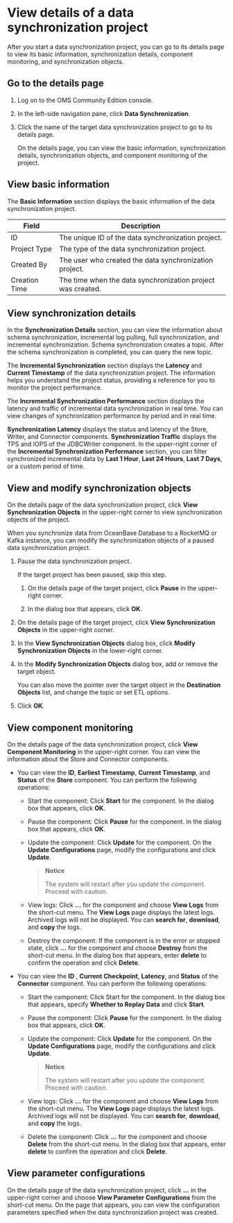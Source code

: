 # View details of a data synchronization project

After you start a data synchronization project, you can go to its details page to view its basic information, synchronization details, component monitoring, and synchronization objects. 

## Go to the details page 

1. Log on to the OMS Community Edition console.

2. In the left-side navigation pane, click **Data Synchronization**.

3. Click the name of the target data synchronization project to go to its details page. 

   On the details page, you can view the basic information, synchronization details, synchronization objects, and component monitoring of the project.

## View basic information 

The **Basic Information** section displays the basic information of the data synchronization project. 

|            **Field**            |     **Description**      |
|---------------------------------|------------------------------------------------------------------|
| ID                              | The unique ID of the data synchronization project.                                     |
| Project Type                    | The type of the data synchronization project.                          |
| Created By                      | The user who created the data synchronization project.                          |
| Creation Time                   | The time when the data synchronization project was created.                  |

## View synchronization details

In the **Synchronization Details** section, you can view the information about schema synchronization, incremental log pulling, full synchronization, and incremental synchronization. Schema synchronization creates a topic. After the schema synchronization is completed, you can query the new topic. 

The **Incremental Synchronization** section displays the **Latency** and **Current Timestamp** of the data synchronization project. The information helps you understand the project status, providing a reference for you to monitor the project performance. 

The **Incremental Synchronization Performance** section displays the latency and traffic of incremental data synchronization in real time. You can view changes of synchronization performance by period and in real time. 

**Synchronization Latency** displays the status and latency of the Store, Writer, and Connector components. **Synchronization Traffic** displays the TPS and IOPS of the JDBCWriter component. In the upper-right corner of the **Incremental Synchronization Performance** section, you can filter synchronized incremental data by **Last 1 Hour**, **Last 24 Hours**, **Last 7 Days**, or a custom period of time.

## View and modify synchronization objects 

On the details page of the data synchronization project, click **View Synchronization Objects** in the upper-right corner to view synchronization objects of the project. 

When you synchronize data from OceanBase Database to a RocketMQ or Kafka instance, you can modify the synchronization objects of a paused data synchronization project. 

1. Pause the data synchronization project. 

   If the target project has been paused, skip this step. 

   1. On the details page of the target project, click **Pause** in the upper-right corner.

   2. In the dialog box that appears, click **OK**.

2. On the details page of the target project, click **View Synchronization Objects** in the upper-right corner.

3. In the **View Synchronization Objects** dialog box, click **Modify Synchronization Objects** in the lower-right corner.

4. In the **Modify Synchronization Objects** dialog box, add or remove the target object. 

   You can also move the pointer over the target object in the **Destination Objects** list, and change the topic or set ETL options.

5. Click **OK**.

## View component monitoring 

On the details page of the data synchronization project, click **View Component Monitoring** in the upper-right corner. You can view the information about the Store and Connector components.

* You can view the **ID**, **Earliest Timestamp**, **Current Timestamp**, and **Status** of the **Store** component. You can perform the following operations:

    * Start the component: Click **Start** for the component. In the dialog box that appears, click **OK**.
  
    * Pause the component: Click **Pause** for the component. In the dialog box that appears, click **OK**.

    * Update the component: Click **Update** for the component. On the **Update Configurations** page, modify the configurations and click **Update**. 

      >**Notice**
      >
      >The system will restart after you update the component. Proceed with caution.
  
    * View logs: Click **...** for the component and choose **View Logs** from the short-cut menu. The **View Logs** page displays the latest logs. Archived logs will not be displayed. You can **search for**, **download**, and **copy** the logs.

  
    * Destroy the component: If the component is in the error or stopped state, click **...** for the component and choose **Destroy** from the short-cut menu. In the dialog box that appears, enter **delete** to confirm the operation and click **Delete**.

* You can view the **ID** , **Current Checkpoint**, **Latency**, and **Status** of the **Connector** component. You can perform the following operations:

    * Start the component: Click Start for the component. In the dialog box that appears, specify **Whether to Replay Data** and click **Start**.

    * Pause the component: Click **Pause** for the component. In the dialog box that appears, click **OK**.
  
    * Update the component: Click **Update** for the component. On the **Update Configurations** page, modify the configurations and click **Update**. 

      >**Notice**
      >
      >The system will restart after you update the component. Proceed with caution.

    * View logs: Click **...** for the component and choose **View Logs** from the short-cut menu. The **View Logs** page displays the latest logs. Archived logs will not be displayed. You can **search for**, **download**, and **copy** the logs.

    * Delete the component: Click **...** for the component and choose **Delete** from the short-cut menu. In the dialog box that appears, enter **delete** to confirm the operation and click **Delete**.

## View parameter configurations 

On the details page of the data synchronization project, click **...** in the upper-right corner and choose **View Parameter Configurations** from the short-cut menu. On the page that appears, you can view the configuration parameters specified when the data synchronization project was created.
